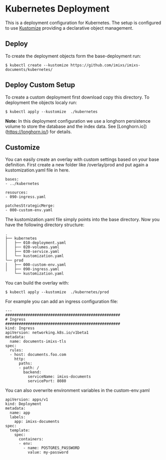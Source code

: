 # Kubernetes Deployment

This is a deployment configuration for Kubernetes. The setup is configured to use [Kustomize](https://kubernetes.io/docs/tasks/manage-kubernetes-objects/kustomization/) providing a declarative object management.


## Deploy 

To create the deployment objects form the base-deployment run:

	$ kubectl create --kustomize https://github.com/imixs/imixs-documents/kubernetes/
	

## Deploy Custom Setup

To create a custom deployment first download copy this directory. To deployment the objects localy run:

	$ kubectl apply --kustomize  ./kubernetes


**Note:** In this deployment configuration we use a longhorn persistence volume to store the database and the index data. See [Longhorn.io])(https://longhorn.io/) for details. 
	
## Customize

You can easily create an overlay with custom settings based on your base definition. First create a new folder like /overlay/prod and put again a kustomization.yaml file in here.

	bases:
	- ../kubernetes
	
	resources:
	- 090-ingress.yaml
	
	patchesStrategicMerge:
	- 000-custom-env.yaml


The kustomization.yaml file simply points into the base directory. Now you have the following directory structure:

	.
	├── kubernetes
	│   ├── 010-deployment.yaml
	│   ├── 020-volumes.yaml
	│   ├── 030-service.yaml
	│   └── kustomization.yaml
	└── prod
	│   ├── 000-custom-env.yaml
	│   ├── 090-ingress.yaml
	    └── kustomization.yaml

You can build the overlay with:

	$ kubectl apply --kustomize  ./kubernetes/prod

For example you can add an ingress configuration file:


	---
	###################################################
	# Ingress
	###################################################
	kind: Ingress
	apiVersion: networking.k8s.io/v1beta1
	metadata:
	  name: documents-imixs-tls
	spec:
	  rules:
	  - host: documents.foo.com
	    http:
	      paths:
	      - path: /
	        backend:
	          serviceName: imixs-documents
	          servicePort: 8080


You can also overwrite environment variables in the custom-env.yaml


	apiVersion: apps/v1
	kind: Deployment
	metadata:
	  name: app
	  labels: 
	    app: imixs-documents
	spec:
	  template:
	    spec:
	      containers:
	      - env:
	        - name: POSTGRES_PASSWORD
	          value: my-password
          
          

          